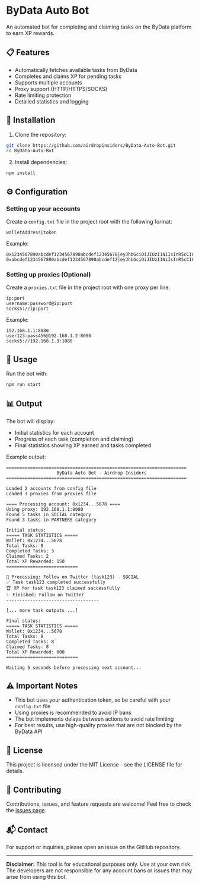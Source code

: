 # ByData Auto Bot

An automated bot for completing and claiming tasks on the ByData platform to earn XP rewards.

## 📋 Features

- Automatically fetches available tasks from ByData
- Completes and claims XP for pending tasks
- Supports multiple accounts
- Proxy support (HTTP/HTTPS/SOCKS)
- Rate limiting protection
- Detailed statistics and logging

## 🔧 Installation

1. Clone the repository:
```bash
git clone https://github.com/airdropinsiders/ByData-Auto-Bot.git
cd ByData-Auto-Bot
```

2. Install dependencies:
```bash
npm install
```

## ⚙️ Configuration

### Setting up your accounts

Create a `config.txt` file in the project root with the following format:
```
walletAddress|token
```

Example:
```
0x1234567890abcdef1234567890abcdef12345678|eyJhbGciOiJIUzI1NiIsInR5cCI6IkpXVCJ9...
0xabcdef1234567890abcdef1234567890abcdef12|eyJhbGciOiJIUzI1NiIsInR5cCI6IkpXVCJ9...
```

### Setting up proxies (Optional)

Create a `proxies.txt` file in the project root with one proxy per line:

```
ip:port
username:password@ip:port
socks5://ip:port
```

Example:
```
192.168.1.1:8080
user123:pass456@192.168.1.2:8080
socks5://192.168.1.3:1080
```

## 🚀 Usage

Run the bot with:

```bash
npm run start
```

## 📊 Output

The bot will display:
- Initial statistics for each account
- Progress of each task (completion and claiming)
- Final statistics showing XP earned and tasks completed

Example output:
```
====================================================================
                   ByData Auto Bot - Airdrop Insiders
====================================================================

Loaded 2 accounts from config file
Loaded 3 proxies from proxies file

==== Processing account: 0x1234...5678 ====
Using proxy: 192.168.1.1:8080
Found 5 tasks in SOCIAL category
Found 3 tasks in PARTNERS category

Initial status:
===== TASK STATISTICS =====
Wallet: 0x1234...5678
Total Tasks: 8
Completed Tasks: 3
Claimed Tasks: 2
Total XP Rewarded: 150
===========================

🔄 Processing: Follow on Twitter (task123) - SOCIAL
✅ Task task123 completed successfully
🏆 XP for task task123 claimed successfully
✨ Finished: Follow on Twitter
-----------------------------------

[... more task outputs ...]

Final status:
===== TASK STATISTICS =====
Wallet: 0x1234...5678
Total Tasks: 8
Completed Tasks: 8
Claimed Tasks: 8
Total XP Rewarded: 600
===========================

Waiting 5 seconds before processing next account...
```

## ⚠️ Important Notes

- This bot uses your authentication token, so be careful with your `config.txt` file
- Using proxies is recommended to avoid IP bans
- The bot implements delays between actions to avoid rate limiting
- For best results, use high-quality proxies that are not blocked by the ByData API

## 📝 License

This project is licensed under the MIT License - see the LICENSE file for details.

## 🤝 Contributing

Contributions, issues, and feature requests are welcome! Feel free to check the [issues page](https://github.com/airdropinsiders/ByData-Auto-Bot/issues).

## 📬 Contact

For support or inquiries, please open an issue on the GitHub repository.

---

**Disclaimer:** This tool is for educational purposes only. Use at your own risk. The developers are not responsible for any account bans or issues that may arise from using this bot.